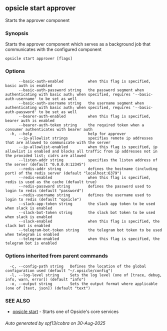 ## opsicle start approver

Starts the approver component

### Synopsis

Starts the approver component which serves as a background job that communicates with the configured component

```
opsicle start approver [flags]
```

### Options

```
      --basic-auth-enabled           when this flag is specified, basic auth is enabled
      --basic-auth-password string   the password segment when authenticating with basic auth; when specified, requires '--basic-auth-username' to be set as well
      --basic-auth-username string   the username segment when authenticating with basic auth; when specified, requires '--basic-auth-password' to be set as well
      --bearer-auth-enabled          when this flag is specified, bearer auth is enabled
      --bearer-auth-token string     the required token when a consumer authenticates with bearer auth
  -h, --help                         help for approver
      --ip-allowlist strings         specifies remote ip addresses that are allowed to communicate with the server
      --ip-allowlist-enabled         when this flag is specified, ip allowlist is enabled and blocks all traffic from ip addresses not in the provided list; cidrs are allowed
      --listen-addr string           specifies the listen address of the server (default "0.0.0.0:12345")
      --redis-addr string            defines the hostname (including port) of the redis server (default "localhost:6379")
      --redis-enabled                when this flag is specified, redis is used as the cache (default true)
      --redis-password string        defines the password used to login to redis (default "password")
      --redis-username string        defines the username used to login to redis (default "opsicle")
      --slack-app-token string       the slack app token to be used when slack is enabled
      --slack-bot-token string       the slack bot token to be used when slack is enabled
      --slack-enabled                when this flag is specified, the slack bot is enabled
      --telegram-bot-token string    the telegram bot token to be used when telegram is enabled
      --telegram-enabled             when this flag is specified, the telegram bot is enabled
```

### Options inherited from parent commands

```
  -c, --config-path string   Defines the location of the global configuration used (default "~/.opsicle/config")
  -l, --log-level string     Sets the log level (one of [trace, debug, info, warn, error]) (default "info")
  -o, --output string        Sets the output format where applicable (one of [text, json]) (default "text")
```

### SEE ALSO

* [opsicle start](cli/opsicle_start.md)	 - Starts one of Opsicle's core services

###### Auto generated by spf13/cobra on 30-Aug-2025
